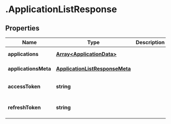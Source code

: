 # .ApplicationListResponse

## Properties

Name | Type | Description | Notes
------------ | ------------- | ------------- | -------------
**applications** | [**Array&lt;ApplicationData&gt;**](ApplicationData.md) |  | [default to undefined]
**applicationsMeta** | [**ApplicationListResponseMeta**](ApplicationListResponseMeta.md) |  | [default to undefined]
**accessToken** | **string** |  | [optional] [default to undefined]
**refreshToken** | **string** |  | [optional] [default to undefined]

